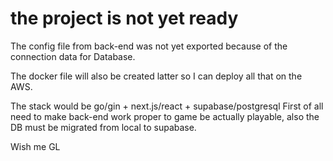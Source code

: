 <h1>the project is not yet ready</h1>

<p>The config file from back-end was not yet exported because of the connection data for Database.</p>

<p>The docker file will also be created latter so I can deploy all that on the AWS.</p>

<p>The stack would be go/gin + next.js/react + supabase/postgresql First of all need to make back-end work proper to game be actually playable, also the DB must be migrated from local to supabase.</p>

Wish me GL

